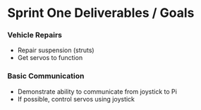 # Sprint One Deliverables / Goals

### Vehicle Repairs
- Repair suspension (struts) 
- Get servos to function

### Basic Communication
- Demonstrate ability to communicate from joystick to Pi
- If possible, control servos using joystick
